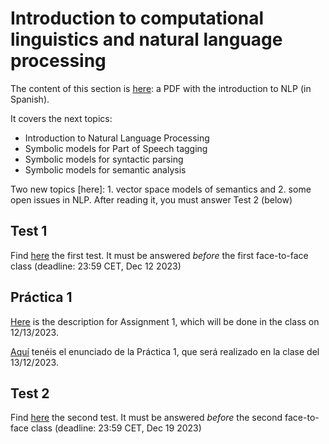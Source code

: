 # Introduction to computational linguistics and natural language processing

The content of this section is [here](TecnicasPLN-1_v03.pdf): a PDF with the introduction to NLP (in Spanish).

It covers the next topics:

- Introduction to Natural Language Processing
- Symbolic models for Part of Speech tagging 
- Symbolic models for syntactic parsing
- Symbolic models for semantic analysis

Two new topics [here]: 1. vector space models of semantics and 2. some open issues in NLP. After reading it, you must answer Test 2 (below)

## Test 1
Find [here](https://forms.gle/uesECmsw9Pez8DBA7) the first test. It must be answered *before* the first face-to-face class (deadline: 23:59 CET, Dec 12 2023)

## Práctica 1
[Here](TecnicasPLN_Practica1.pdf) is the description for Assignment 1, which will be done in the class on 12/13/2023.

[Aquí](TecnicasPLN_Practica1.pdf) tenéis el enunciado de la Práctica 1, que será realizado en la clase del 13/12/2023.

## Test 2
Find [here](https://forms.gle/ZkDWRSRSzB4p7Ugy7) the second test. It must be answered *before* the second face-to-face class (deadline: 23:59 CET, Dec 19 2023)

